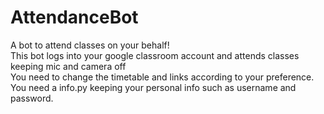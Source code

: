 # AttendanceBot
A bot to attend classes on your behalf!<br>
This bot logs into your google classroom account and attends classes keeping mic and camera off <br>
You need to change the timetable and links according to your preference. <br>
You need a info.py keeping your personal info such as username and password. <br>
